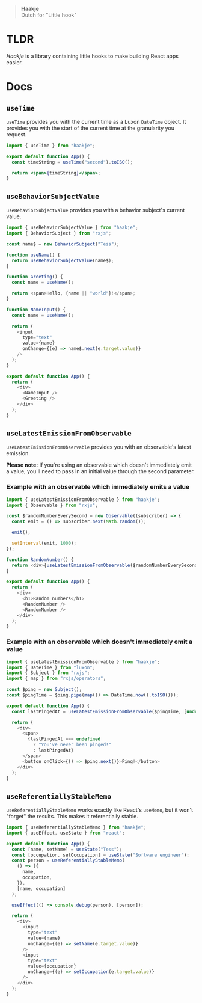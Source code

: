 > **Haakje**  
> Dutch for "Little hook"

# TLDR

_Haakje_ is a library containing little hooks to make building React apps easier.

# Docs

## `useTime`

`useTime` provides you with the current time as a Luxon `DateTime` object. It provides you with the start of the current time at the granularity you request.

```jsx
import { useTime } from "haakje";

export default function App() {
  const timeString = useTime("second").toISO();

  return <span>{timeString}</span>;
}
```

## `useBehaviorSubjectValue`

`useBehaviorSubjectValue` provides you with a behavior subject's current value.

```javascript
import { useBehaviorSubjectValue } from "haakje";
import { BehaviorSubject } from "rxjs";

const name$ = new BehaviorSubject("Tess");

function useName() {
  return useBehaviorSubjectValue(name$);
}

function Greeting() {
  const name = useName();

  return <span>Hello, {name || "world"}!</span>;
}

function NameInput() {
  const name = useName();

  return (
    <input
      type="text"
      value={name}
      onChange={(e) => name$.next(e.target.value)}
    />
  );
}

export default function App() {
  return (
    <div>
      <NameInput />
      <Greeting />
    </div>
  );
}
```

## `useLatestEmissionFromObservable`

`useLatestEmissionFromObservable` provides you with an observable's latest emission.

**Please note:** If you're using an observable which doesn't immediately emit a value, you'll need to pass in an initial value through the second parameter.

### Example with an observable which immediately emits a value

```javascript
import { useLatestEmissionFromObservable } from "haakje";
import { Observable } from "rxjs";

const $randomNumberEverySecond = new Observable((subscriber) => {
  const emit = () => subscriber.next(Math.random());

  emit();

  setInterval(emit, 1000);
});

function RandomNumber() {
  return <div>{useLatestEmissionFromObservable($randomNumberEverySecond)}</div>;
}

export default function App() {
  return (
    <div>
      <h1>Random numbers</h1>
      <RandomNumber />
      <RandomNumber />
    </div>
  );
}
```

### Example with an observable which doesn't immediately emit a value

```javascript
import { useLatestEmissionFromObservable } from "haakje";
import { DateTime } from "luxon";
import { Subject } from "rxjs";
import { map } from "rxjs/operators";

const $ping = new Subject();
const $pingTime = $ping.pipe(map(() => DateTime.now().toISO()));

export default function App() {
  const lastPingedAt = useLatestEmissionFromObservable($pingTime, [undefined]);

  return (
    <div>
      <span>
        {lastPingedAt === undefined
          ? "You've never been pinged!"
          : lastPingedAt}
      </span>
      <button onClick={() => $ping.next()}>Ping!</button>
    </div>
  );
}
```

## `useReferentiallyStableMemo`

`useReferentiallyStableMemo` works exactly like React's `useMemo`, but it won't "forget" the results. This makes it referentially stable.

```javascript
import { useReferentiallyStableMemo } from "haakje";
import { useEffect, useState } from "react";

export default function App() {
  const [name, setName] = useState("Tess");
  const [occupation, setOccupation] = useState("Software engineer");
  const person = useReferentiallyStableMemo(
    () => ({
      name,
      occupation,
    }),
    [name, occupation]
  );

  useEffect(() => console.debug(person), [person]);

  return (
    <div>
      <input
        type="text"
        value={name}
        onChange={(e) => setName(e.target.value)}
      />
      <input
        type="text"
        value={occupation}
        onChange={(e) => setOccupation(e.target.value)}
      />
    </div>
  );
}
```
